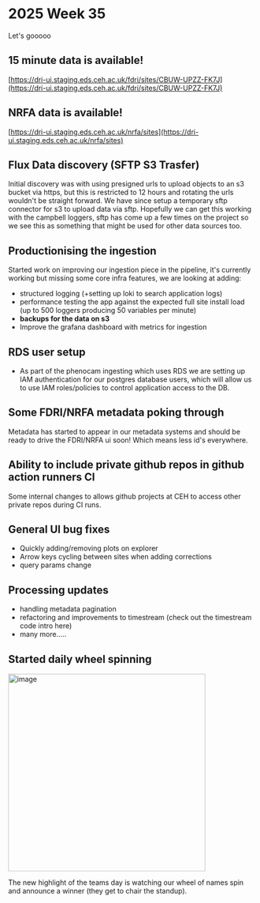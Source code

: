 # 2025 Week 35

Let's gooooo


## 15 minute data is available!
[https://dri-ui.staging.eds.ceh.ac.uk/fdri/sites/CBUW-UPZZ-FK7J](https://dri-ui.staging.eds.ceh.ac.uk/fdri/sites/CBUW-UPZZ-FK7J)

## NRFA data is available!
[https://dri-ui.staging.eds.ceh.ac.uk/nrfa/sites](https://dri-ui.staging.eds.ceh.ac.uk/nrfa/sites)

## Flux Data discovery (SFTP S3 Trasfer)

Initial discovery was with using presigned urls to upload objects to an s3 bucket via https, but this is restricted to 12 hours and rotating the urls wouldn't be straight forward. We have since setup a temporary sftp connector for s3 to upload data via sftp. Hopefully we can get this working with the campbell loggers, sftp has come up a few times on the project so we see this as something that might be used for other data sources too.

## Productionising the ingestion
Started work on improving our ingestion piece in the pipeline, it's currently working but missing some core infra features, we are looking at adding:
- structured logging (+setting up loki to search application logs)
- performance testing the app against the expected full site install load (up to 500 loggers producing 50 variables per minute)
- **backups for the data on s3**
- Improve the grafana dashboard with metrics for ingestion

## RDS user setup
- As part of the phenocam ingesting which uses RDS we are setting up IAM authentication for our postgres database users, which will allow us to use IAM roles/policies to control application access to the DB. 


## Some FDRI/NRFA metadata poking through

Metadata has started to appear in our metadata systems and should be ready to drive the FDRI/NRFA ui soon! Which means less id's everywhere.

## Ability to include private github repos in github action runners CI

Some internal changes to allows github projects at CEH to access other private repos during CI runs.

## General UI bug fixes
- Quickly adding/removing plots on explorer
- Arrow keys cycling between sites when adding corrections
- query params change

## Processing updates
- handling metadata pagination
- refactoring and improvements to timestream (check out the timestream code intro here)
- many more.....

## Started daily wheel spinning

<img width="400" height="400" alt="image" src="https://github.com/user-attachments/assets/46eac733-4bd2-4fed-bb7e-4411dcf419a9" />

The new highlight of the teams day is watching our wheel of names spin and announce a winner (they get to chair the standup).
